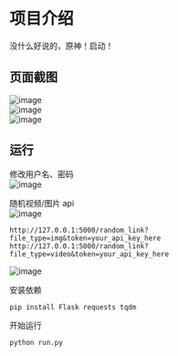 # 项目介绍  
没什么好说的，原神！启动！  

## 页面截图  
![image](https://github.com/user-attachments/assets/60739f6a-0fd9-4ade-924f-6ae3dd716ed2)  
![image](https://github.com/user-attachments/assets/66da2200-cff9-4deb-ad2d-568c37eb55c8)  
![image](https://github.com/user-attachments/assets/bb96c329-4c97-42e9-bdff-90a621ee42a1)  

## 运行  
修改用户名、密码  
![image](https://github.com/user-attachments/assets/f815446e-cd24-4f16-ac70-2dca39fc1977)

随机视频/图片 api  
![image](https://github.com/user-attachments/assets/c7917a15-ffbc-4e5a-9685-02cca52b6c4e)  

```
http://127.0.0.1:5000/random_link?file_type=img&token=your_api_key_here
http://127.0.0.1:5000/random_link?file_type=video&token=your_api_key_here
```
![image](https://github.com/user-attachments/assets/71aeb437-bda4-44dd-980f-97d23bc60b2e)


安装依赖  
```
pip install Flask requests tqdm

```
开始运行 
```
python run.py
```
